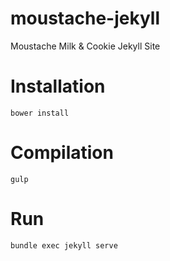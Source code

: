 # moustache-jekyll
Moustache Milk &amp; Cookie Jekyll Site

# Installation
`bower install`

# Compilation
`gulp`

# Run
`bundle exec jekyll serve`
